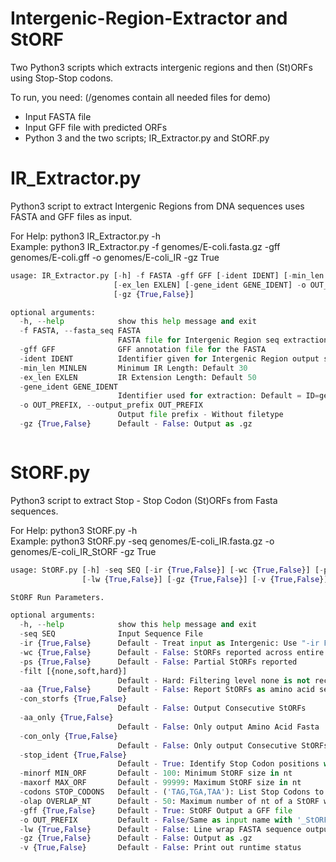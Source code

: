 # Intergenic-Region-Extractor and StORF

Two Python3 scripts which extracts intergenic regions and then (St)ORFs using Stop-Stop codons.

To run, you need: (/genomes contain all needed files for demo)  
* Input FASTA file  
* Input GFF file with predicted ORFs   
* Python 3 and the two scripts; IR_Extractor.py and StORF.py

# IR_Extractor.py
Python3 script to extract Intergenic Regions from DNA sequences uses FASTA and GFF files as input.

For Help: python3 IR_Extractor.py -h  
Example: python3 IR_Extractor.py -f genomes/E-coli.fasta.gz -gff genomes/E-coli.gff -o genomes/E-coli_IR -gz True
```python
usage: IR_Extractor.py [-h] -f FASTA -gff GFF [-ident IDENT] [-min_len MINLEN]
                       [-ex_len EXLEN] [-gene_ident GENE_IDENT] -o OUT_PREFIX
                       [-gz {True,False}]

optional arguments:
  -h, --help            show this help message and exit
  -f FASTA, --fasta_seq FASTA
                        FASTA file for Intergenic Region seq extraction
  -gff GFF              GFF annotation file for the FASTA
  -ident IDENT          Identifier given for Intergenic Region output sequences: Default "Input"_IR
  -min_len MINLEN       Minimum IR Length: Default 30
  -ex_len EXLEN         IR Extension Length: Default 50
  -gene_ident GENE_IDENT
                        Identifier used for extraction: Default = ID=gene
  -o OUT_PREFIX, --output_prefix OUT_PREFIX
                        Output file prefix - Without filetype
  -gz {True,False}      Default - False: Output as .gz



```
# StORF.py
Python3 script to extract Stop - Stop Codon (St)ORFs from Fasta sequences.  

For Help: python3 StORF.py -h  
Example: python3 StORF.py -seq genomes/E-coli_IR.fasta.gz -o genomes/E-coli_IR_StORF -gz True
```python
usage: StORF.py [-h] -seq SEQ [-ir {True,False}] [-wc {True,False}] [-ps {True,False}] [-filt [{none,soft,hard}]] [-aa {True,False}] [-con_storfs {True,False}] [-aa_only {True,False}] [-con_only {True,False}] [-stop_ident {True,False}] [-minorf MIN_ORF] [-maxorf MAX_ORF] [-codons STOP_CODONS] [-olap OVERLAP_NT] [-gff {True,False}] [-o OUT_PREFIX]
                [-lw {True,False}] [-gz {True,False}] [-v {True,False}]

StORF Run Parameters.

optional arguments:
  -h, --help            show this help message and exit
  -seq SEQ              Input Sequence File
  -ir {True,False}      Default - Treat input as Intergenic: Use "-ir False" for standard fasta
  -wc {True,False}      Default - False: StORFs reported across entire sequence
  -ps {True,False}      Default - False: Partial StORFs reported
  -filt [{none,soft,hard}]
                        Default - Hard: Filtering level none is not recommended, soft for single strand filtering and hard for both-strand longest-first tiling
  -aa {True,False}      Default - False: Report StORFs as amino acid sequences
  -con_storfs {True,False}
                        Default - False: Output Consecutive StORFs
  -aa_only {True,False}
                        Default - False: Only output Amino Acid Fasta
  -con_only {True,False}
                        Default - False: Only output Consecutive StORFs
  -stop_ident {True,False}
                        Default - True: Identify Stop Codon positions with '*'
  -minorf MIN_ORF       Default - 100: Minimum StORF size in nt
  -maxorf MAX_ORF       Default - 99999: Maximum StORF size in nt
  -codons STOP_CODONS   Default - ('TAG,TGA,TAA'): List Stop Codons to use
  -olap OVERLAP_NT      Default - 50: Maximum number of nt of a StORF which can overlap another StORF.
  -gff {True,False}     Default - True: StORF Output a GFF file
  -o OUT_PREFIX         Default - False/Same as input name with '_StORF-R': Output filename prefix - Without filetype
  -lw {True,False}      Default - False: Line wrap FASTA sequence output at 60 chars
  -gz {True,False}      Default - False: Output as .gz
  -v {True,False}       Default - False: Print out runtime status



```

